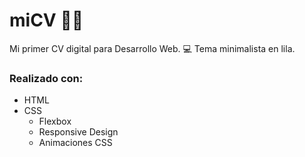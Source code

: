 # miCV  👩‍💻 
Mi primer CV digital para Desarrollo Web. 
💻 Tema minimalista en lila.

### Realizado con:
- HTML
- CSS
  - Flexbox
  - Responsive Design
  - Animaciones CSS
